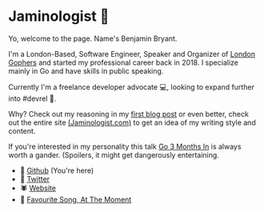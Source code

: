 # Jaminologist 👋

Yo, welcome to the page. Name's Benjamin Bryant.

I'm a London-Based, Software Engineer, Speaker and Organizer of [London Gophers](https://www.meetup.com/londongophers/) and started my professional career back in 2018. I specialize mainly in Go and have skills in public speaking. 

Currently I'm a freelance developer advocate 💻, looking to expand further into #devrel 🔭. 

Why? Check out my reasoning in my [first blog post](https://www.jaminologist.com/the-road-to-advocacy-or-how-to-effectively-manage-your-quarter-life-crisis/) or even better, check out the entire site [(Jaminologist.com)](https://www.jaminologist.com/) to get an idea of my writing style and content. 

If you're interested in my personality this talk [Go 3 Months In](https://www.youtube.com/watch?v=Tr4o5XdPxOs) is always worth a gander. (Spoilers, it might get dangerously entertaining.

- 🐙 [Github](https://github.com/jaminologist) (You're here)
- 🐣 [Twitter](https://twitter.com/jaminologist)
- 🕷️ [Website](https://www.jaminologist.com/)
- 🎵 [Favourite Song, At The Moment](https://www.youtube.com/watch?v=6aujIBa-dVA)